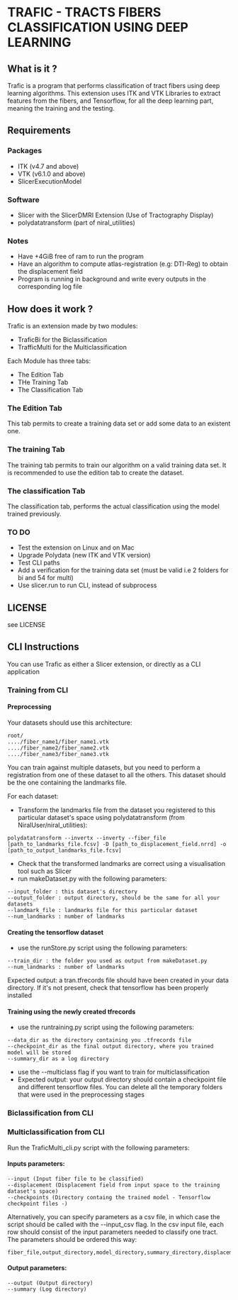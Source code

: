 # TRAFIC - TRACTS FIBERS CLASSIFICATION USING DEEP LEARNING

## What is it ?
Trafic is a program that performs classification of tract fibers using deep learning algorithms. This extension uses ITK and VTK Libraries to extract features from the fibers, and Tensorflow, for all the deep learning part, meaning the training and the testing.

## Requirements

### Packages
* ITK (v4.7 and above)
* VTK (v6.1.0 and above)
* SlicerExecutionModel
### Software
* Slicer with the SlicerDMRI Extension (Use of Tractography Display)
* polydatatransform (part of niral_utilities)
### Notes
* Have +4GiB free of ram to run the program
* Have an algorithm to compute atlas-registration (e.g: DTI-Reg) to obtain the displacement field
* Program is running in background and write every outputs in the corresponding log file

## How does it work ?
Trafic is an extension made by two modules:
* TraficBi for the Biclassification
* TrafficMulti for the Multiclassification

Each Module has three tabs:
* The Edition Tab
* THe Training Tab
* The Classification Tab

### The Edition Tab
This tab permits to create a training data set or add some data to an existent one.
### The training Tab
The training tab permits to train our algorithm on a valid training data set. It is recommended to use the edition tab to create the dataset.
### The classification Tab
The classification tab, performs the actual classification using the model trained previously.

### TO DO
* Test the extension on Linux and on Mac
* Upgrade Polydata (new ITK and VTK version)
* Test CLI paths
* Add a verification for the training data set (must be valid i.e 2 folders for bi and 54 for multi)
* Use slicer.run to run CLI, instead of subprocess
## LICENSE
see LICENSE

## CLI Instructions
You can use Trafic as either a Slicer extension, or directly as a CLI application
### Training from CLI
#### Preprocessing
Your datasets should use this architecture:
```
root/
..../fiber_name1/fiber_name1.vtk
..../fiber_name2/fiber_name2.vtk
..../fiber_name3/fiber_name3.vtk
```
You can train against multiple datasets, but you need to perform a registration from one of these dataset to all the others. This dataset should be the one containing the landmarks file.

For each dataset: 
* Transform the landmarks file from the dataset you registered to this particular dataset's space using polydatatransform (from NiralUser/niral_utilities):
```
polydatatransform --invertx --inverty --fiber_file [path_to_landmarks_file.fcsv] -D [path_to_displacement_field.nrrd] -o [path_to_output_landmarks_file.fcsv]
```
* Check that the transformed landmarks are correct using a visualisation tool such as Slicer
* run makeDataset.py with the following parameters:
```
--input_folder : this dataset's directory
--output_folder : output directory, should be the same for all your datasets
--landmark_file : landmarks file for this particular dataset
--num_landmarks : number of landmarks
```
#### Creating the tensorflow dataset
* use the runStore.py script using the following parameters: 
```
--train_dir : the folder you used as output from makeDataset.py
--num_landmarks : number of landmarks
```
Expected output: a tran.tfrecords file should have been created in your data directory. If it's not present, check that tensorflow has been properly installed

#### Training using the newly created tfrecords
* use the runtraining.py script using the following parameters:
```
--data_dir as the directory containing you .tfrecords file
--checkpoint_dir as the final output directory, where you trained model will be stored
--summary_dir as a log directory
```
* use the --multiclass flag if you want to train for multiclassification
* Expected output: your output directory should contain a checkpoint file and different tensorflow files.
You can delete all the temporary folders that were used in the preprocessing stages



### Biclassification from CLI
### Multiclassification from CLI
Run the TraficMulti_cli.py script with the following parameters:
#### Inputs parameters:
```
--input (Input fiber file to be classified)
--displacement (Displacement field from input space to the training dataset's space)
--checkpoints (Directory containg the trained model - Tensorflow checkpoint files -)
```
Alternatively, you can specify parameters as a csv file, in which case the script should be called with the --input_csv flag.
In the csv input file, each row should consist of the input parameters needed to classify one tract. The parameters should be ordered this way:
```
fiber_file,output_directory,model_directory,summary_directory,displacement_field
```
#### Output parameters:
```
--output (Output directory)
--summary (Log directory)
```
